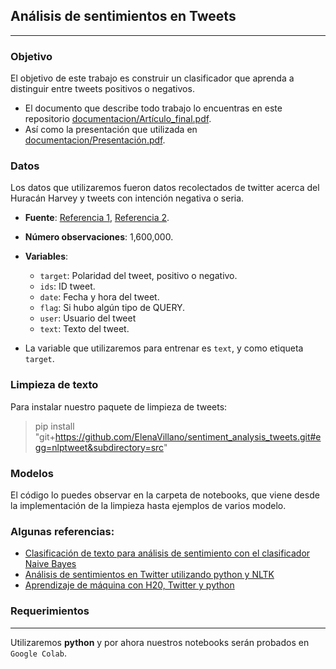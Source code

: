 ## Análisis de sentimientos en Tweets
________________

### Objetivo

El objetivo de este trabajo es construir un clasificador que aprenda a distinguir entre tweets positivos o negativos. 

- El documento que describe todo trabajo lo encuentras en este repositorio [documentacion/Artículo_final.pdf](https://github.com/ElenaVillano/sentiment_analysis_tweets/blob/main/documentacion/Art%C3%ADculo_final.pdf).
- Así como la presentación que utilizada en [documentacion/Presentación.pdf](https://github.com/ElenaVillano/sentiment_analysis_tweets/blob/main/documentacion/Presentaci%C3%B3n.pdf). 

### Datos

Los datos que utilizaremos fueron datos recolectados de twitter acerca del Huracán Harvey y tweets con intención negativa o seria.
- **Fuente**: [Referencia 1](https://www.linkedin.com/pulse/social-machine-learning-h2o-twitter-python-marios-michailidis/), [Referencia 2](https://www.kaggle.com/kazanova/sentiment140).
- **Número observaciones**: 1,600,000.
- **Variables**:
	- `target`: Polaridad del tweet, positivo o negativo.
	- `ids`: ID tweet.
	- `date`: Fecha y hora del tweet.
	- `flag`: Si hubo algún tipo de QUERY.
	- `user`: Usuario del tweet
	- `text`: Texto del tweet.

- La variable que utilizaremos para entrenar es `text`, y como etiqueta `target`.

### Limpieza de texto

Para instalar nuestro paquete de limpieza de tweets:
> pip install "git+https://github.com/ElenaVillano/sentiment_analysis_tweets.git#egg=nlptweet&subdirectory=src"

### Modelos

El código lo puedes observar en la carpeta de notebooks, que viene desde la implementación de la limpieza hasta ejemplos de varios modelo. 

### Algunas referencias:
- [Clasificación de texto para análisis de sentimiento con el clasificador Naive Bayes](https://streamhacker.com/2010/05/10/text-classification-sentiment-analysis-naive-bayes-classifier/)
- [Análisis de sentimientos en Twitter utilizando python y NLTK](http://www.laurentluce.com/posts/twitter-sentiment-analysis-using-python-and-nltk/)
- [Aprendizaje de máquina con H20, Twitter y python](https://www.linkedin.com/pulse/social-machine-learning-h2o-twitter-python-marios-michailidis/)

### Requerimientos
________________

Utilizaremos **python** y por ahora nuestros notebooks serán probados en `Google Colab`.




